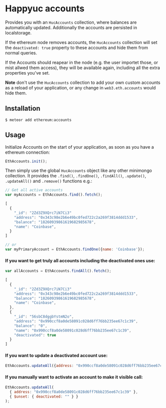 # Happyuc accounts

Provides you with an `HucAccounts` collection, where balances are automatically updated.
Additionally the accounts are persisted in localstorage.

If the ethereum node removes accounts,
the `HucAccounts` collection will set the `deactivated: true` property to these accounts and hide them from normal queries.

If the Accounts should reapear in the node (e.g. the user importet those, or mist allwed them access), they will be available again,
including all the extra properties you've set.

**Note** don't use the `HucAccounts` collection to add your own custom accounts as a reload of your application,
or any change in `web3.eth.accounts` would hide them.

## Installation

    $ meteor add ethereum:accounts

## Usage

Initialize Accounts on the start of your application, as soon as you have a ethereum connection:

```js
EthAccounts.init();
```

Then simply use the global `HucAccounts` object like any other minimongo collection.
It provides the `.find()`, `.findOne()`, `.findAll()`, `.update()`, `.updateAll()` and `.remove()` functions e.g.:

```js
// Get all active accounts
var myAccounts = EthAccounts.find().fetch();

[
  {
    "_id": "2Zd3Z9XQrc7iN7Ci3"
    "address": "0x343c98e2b6e49bc0fed722c2a269f3814ddd1533",
    "balance": "18260939861619682985678",
    "name": "Coinbase",
  }
]

// or
var myPrimaryAccount = EthAccounts.findOne({name: 'Coinbase'});
```

#### If you want to get truly all accounts including the deactivated ones use:

```js
var allAccounts = EthAccounts.findAll().fetch();

[
  {
    "_id": "2Zd3Z9XQrc7iN7Ci3"
    "address": "0x343c98e2b6e49bc0fed722c2a269f3814ddd1533",
    "balance": "18260939861619682985678",
    "name": "Coinbase",
  },
  {
    "_id": "56sbC8dggbYstmN2o",
    "address": "0x990ccf8a0de58091c028d6ff76bb235ee67c1c39",
    "balance": "0",
    "name": "0x990ccf8a0de58091c028d6ff76bb235ee67c1c39",
    "deactivated": true
  }
]
```

#### If you want to update a deactivated account use:

```js
EthAccounts.updateAll({address: "0x990ccf8a0de58091c028d6ff76bb235ee67c1c39"}, {name: 'XYZ'}});
```

#### If you manually want to activate an account to make it visible call:

```js
EthAccounts.updateAll(
  { address: "0x990ccf8a0de58091c028d6ff76bb235ee67c1c39" },
  { $unset: { deactivated: "" } }
);
```
